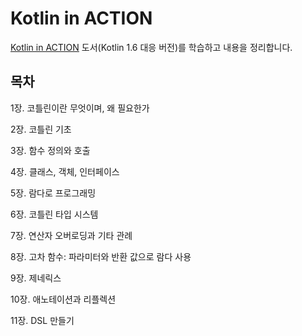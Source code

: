 # Kotlin in ACTION

[Kotlin in ACTION](http://www.yes24.com/Product/Goods/55148593 ) 도서(Kotlin 1.6 대응 버전)를 학습하고 내용을 정리합니다.



## 목차

1장. 코틀린이란 무엇이며, 왜 필요한가

2장. 코틀린 기초

3장. 함수 정의와 호출

4장. 클래스, 객체, 인터페이스

5장. 람다로 프로그래밍 

6장. 코틀린 타입 시스템

7장. 연산자 오버로딩과 기타 관례

8장. 고차 함수: 파라미터와 반환 값으로 람다 사용

9장. 제네릭스

10장. 애노테이션과 리플렉션

11장. DSL 만들기

